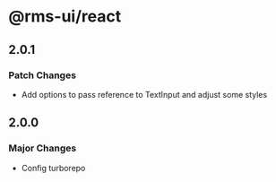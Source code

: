 # @rms-ui/react

## 2.0.1

### Patch Changes

- Add options to pass reference to TextInput and adjust some styles

## 2.0.0

### Major Changes

- Config turborepo
